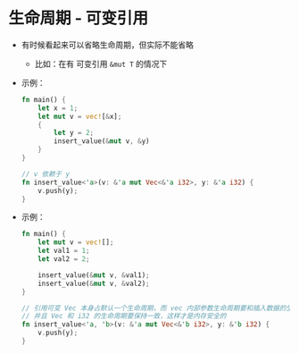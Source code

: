 # 生命周期 - 可变引用

- 有时候看起来可以省略生命周期，但实际不能省略
  - 比如：在有 可变引用 `&mut T` 的情况下
- 示例：

    ```rust
    fn main() {
        let x = 1;
        let mut v = vec![&x];
        {
            let y = 2;
            insert_value(&mut v, &y)
        }
    }

    // v 依赖于 y
    fn insert_value<'a>(v: &'a mut Vec<&'a i32>, y: &'a i32) {
        v.push(y);
    }
    ```

- 示例：

    ```rust
    fn main() {
        let mut v = vec![];
        let val1 = 1;
        let val2 = 2;

        insert_value(&mut v, &val1);
        insert_value(&mut v, &val2);
    }

    // 引用可变 Vec 本身占默认一个生命周期，而 vec 内部参数生命周期要和插入数据的生命周期保持一致，避免出现y 存活不够久
    // 并且 Vec 和 i32 的生命周期要保持一致，这样才是内存安全的
    fn insert_value<'a, 'b>(v: &'a mut Vec<&'b i32>, y: &'b i32) {
        v.push(y);
    }
    ```
